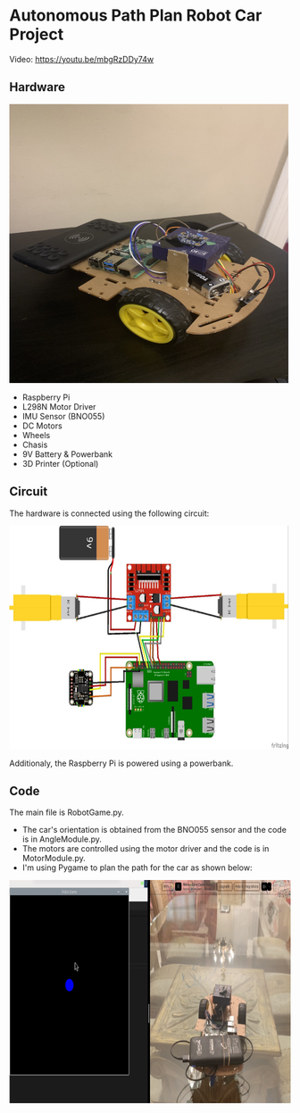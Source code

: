 # Autonomous Path Plan Robot Car Project
Video: https://youtu.be/mbgRzDDy74w

## Hardware 

<img src="https://github.com/mohsafwat23/autonomous-car-project/blob/f58edff6497e74ac6c898377fa7bc6cb5c12357d/Assets/assembley.jpg" width="500" height="500">

* Raspberry Pi
* L298N Motor Driver
* IMU Sensor (BNO055)
* DC Motors
* Wheels
* Chasis
* 9V Battery & Powerbank
* 3D Printer (Optional)

## Circuit 
The hardware is connected using the following circuit:

<img src="https://github.com/mohsafwat23/autonomous-car-project/blob/2aab08b30034cf3d4843e20c9825e95176afcf1a/Assets/circuit.jpeg" width="500" height="400">

Additionaly, the Raspberry Pi is powered using a powerbank.
## Code 
The main file is RobotGame.py.
* The car's orientation is obtained from the BNO055 sensor and the code is in AngleModule.py.
* The motors are controlled using the motor driver and the code is in MotorModule.py.
* I'm using Pygame to plan the path for the car as shown below:

<img src="https://github.com/mohsafwat23/autonomous-car-project/blob/f58edff6497e74ac6c898377fa7bc6cb5c12357d/Assets/pygame.png" width="600" height="400">


